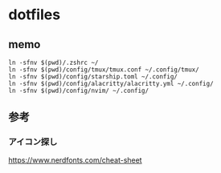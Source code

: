 # dotfiles

## memo

```
ln -sfnv $(pwd)/.zshrc ~/ 
ln -sfnv $(pwd)/config/tmux/tmux.conf ~/.config/tmux/
ln -sfnv $(pwd)/config/starship.toml ~/.config/ 
ln -sfnv $(pwd)/config/alacritty/alacritty.yml ~/.config/
ln -sfnv $(pwd)/config/nvim/ ~/.config/ 
```

## 参考

### アイコン探し
https://www.nerdfonts.com/cheat-sheet
